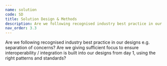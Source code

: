 ```yaml
---
name: solution
code: SD
title: Solution Design & Methods 
description: Are we following recognised industry best practice in our designs e.g. separation of concerns? Are we giving sufficient focus to ensure interoperability / integration is built into our designs from day 1, using the right patterns and standards? 
nav_order: 3.3
---
```



Are we following recognised industry best practice in our designs e.g. separation of concerns? Are we giving sufficient focus to ensure interoperability / integration is built into our designs from day 1, using the right patterns and standards? 


